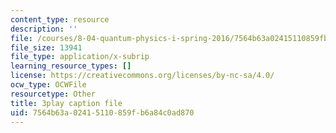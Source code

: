 ```yaml
---
content_type: resource
description: ''
file: /courses/8-04-quantum-physics-i-spring-2016/7564b63a02415110859fb6a84c0ad870_8Dxo4LPK_9w.vtt
file_size: 13941
file_type: application/x-subrip
learning_resource_types: []
license: https://creativecommons.org/licenses/by-nc-sa/4.0/
ocw_type: OCWFile
resourcetype: Other
title: 3play caption file
uid: 7564b63a-0241-5110-859f-b6a84c0ad870
---
```

